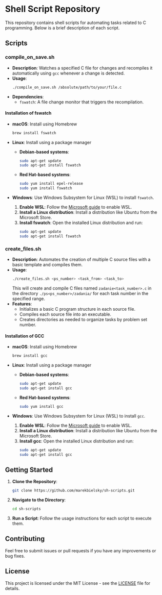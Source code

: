 # Shell Script Repository

This repository contains shell scripts for automating tasks related to C programming. Below is a brief description of each script.

## Scripts

### compile_on_save.sh

- **Description**: Watches a specified C file for changes and recompiles it automatically using `gcc` whenever a change is detected.
- **Usage**:
  ```bash
  ./compile_on_save.sh /absolute/path/to/your/file.c
  ```
- **Dependencies**:
  - `fswatch`: A file change monitor that triggers the recompilation.

#### Installation of fswatch

- **macOS**: Install using Homebrew

  ```bash
  brew install fswatch
  ```

- **Linux**: Install using a package manager

  - **Debian-based systems**:

    ```bash
    sudo apt-get update
    sudo apt-get install fswatch
    ```

  - **Red Hat-based systems**:
    ```bash
    sudo yum install epel-release
    sudo yum install fswatch
    ```

- **Windows**: Use Windows Subsystem for Linux (WSL) to install `fswatch`.
  1. **Enable WSL**: Follow the [Microsoft guide](https://docs.microsoft.com/en-us/windows/wsl/install) to enable WSL.
  2. **Install a Linux distribution**: Install a distribution like Ubuntu from the Microsoft Store.
  3. **Install fswatch**: Open the installed Linux distribution and run:
     ```bash
     sudo apt-get update
     sudo apt-get install fswatch
     ```

### create_files.sh

- **Description**: Automates the creation of multiple C source files with a basic template and compiles them.
- **Usage**:
  ```bash
  ./create_files.sh <ps_number> <task_from> <task_to>
  ```
  This will create and compile C files named `zadanie<task_number>.c` in the directory `./ps<ps_number>/zadania/` for each task number in the specified range.
- **Features**:
  - Initializes a basic C program structure in each source file.
  - Compiles each source file into an executable.
  - Creates directories as needed to organize tasks by problem set number.

#### Installation of GCC

- **macOS**: Install using Homebrew

  ```bash
  brew install gcc
  ```

- **Linux**: Install using a package manager

  - **Debian-based systems**:

    ```bash
    sudo apt-get update
    sudo apt-get install gcc
    ```

  - **Red Hat-based systems**:
    ```bash
    sudo yum install gcc
    ```

- **Windows**: Use Windows Subsystem for Linux (WSL) to install `gcc`.
  1. **Enable WSL**: Follow the [Microsoft guide](https://docs.microsoft.com/en-us/windows/wsl/install) to enable WSL.
  2. **Install a Linux distribution**: Install a distribution like Ubuntu from the Microsoft Store.
  3. **Install gcc**: Open the installed Linux distribution and run:
     ```bash
     sudo apt-get update
     sudo apt-get install gcc
     ```

## Getting Started

1. **Clone the Repository**:

   ```bash
   git clone https://github.com/marekbielsky/sh-scripts.git
   ```

2. **Navigate to the Directory**:

   ```bash
   cd sh-scripts
   ```

3. **Run a Script**:
   Follow the usage instructions for each script to execute them.

## Contributing

Feel free to submit issues or pull requests if you have any improvements or bug fixes.

## License

This project is licensed under the MIT License - see the [LICENSE](LICENSE) file for details.
